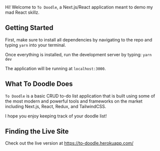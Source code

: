 Hi! Welcome to `To Doodle`, a Next.js/React application meant to demo my mad React skillz. 
## Getting Started

First, make sure to install all dependencies by navigating to the repo and typing `yarn` into your terminal. 

Once everything is installed, run the development server by typing: 
`yarn dev`

The application will be running at `localhost:3000`.

## What To Doodle Does

`To Doodle` is a basic CRUD to-do list application that is built using some of the most modern and powerful tools and frameworks on the market including Next.js, React, Redux, and TailwindCSS.

I hope you enjoy keeping track of your doodle list!

## Finding the Live Site

Check out the live version at https://to-doodle.herokuapp.com/

